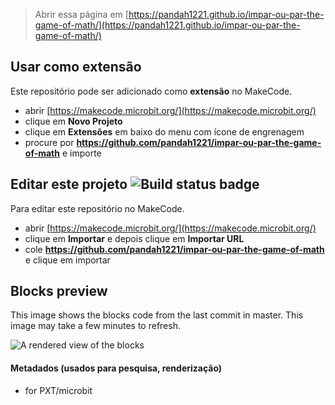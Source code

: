 
> Abrir essa página em [https://pandah1221.github.io/impar-ou-par-the-game-of-math/](https://pandah1221.github.io/impar-ou-par-the-game-of-math/)

## Usar como extensão

Este repositório pode ser adicionado como **extensão** no MakeCode.

* abrir [https://makecode.microbit.org/](https://makecode.microbit.org/)
* clique em **Novo Projeto**
* clique em **Extensões** em baixo do menu com ícone de engrenagem
* procure por **https://github.com/pandah1221/impar-ou-par-the-game-of-math** e importe

## Editar este projeto ![Build status badge](https://github.com/pandah1221/impar-ou-par-the-game-of-math/workflows/MakeCode/badge.svg)

Para editar este repositório no MakeCode.

* abrir [https://makecode.microbit.org/](https://makecode.microbit.org/)
* clique em **Importar** e depois clique em **Importar URL**
* cole **https://github.com/pandah1221/impar-ou-par-the-game-of-math** e clique em importar

## Blocks preview

This image shows the blocks code from the last commit in master.
This image may take a few minutes to refresh.

![A rendered view of the blocks](https://github.com/pandah1221/impar-ou-par-the-game-of-math/raw/master/.github/makecode/blocks.png)

#### Metadados (usados para pesquisa, renderização)

* for PXT/microbit
<script src="https://makecode.com/gh-pages-embed.js"></script><script>makeCodeRender("{{ site.makecode.home_url }}", "{{ site.github.owner_name }}/{{ site.github.repository_name }}");</script>
